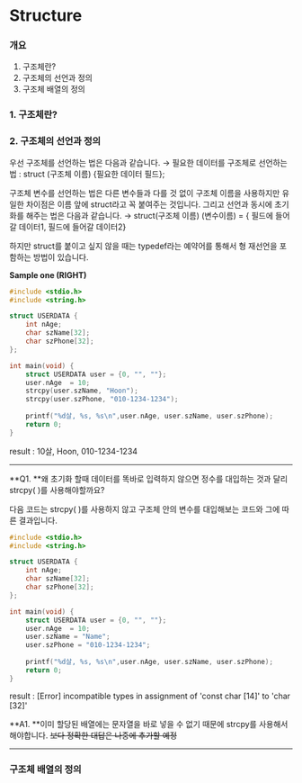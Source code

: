  # Structure

### 개요

1. 구조체란?
2. 구조체의 선언과 정의
3. 구조체 배열의 정의

### 1. 구조체란?

### 2. 구조체의 선언과 정의 

우선 구조체를 선언하는 법은 다음과 같습니다.
→ 필요한 데이터를 구조체로 선언하는 법 : struct (구조체 이름) {필요한 데이터 필드};

구조체 변수를 선언하는 법은 다른 변수들과 다를 것 없이 구조체 이름을 사용하지만 유일한 차이점은 이름 앞에 struct라고 꼭 붙여주는 것입니다. 그리고 선언과 동시에 초기화를 해주는 법은 다음과 같습니다.
→ struct(구조체 이름) (변수이름) = { 필드에 들어갈 데이터1, 필드에 들어갈 데이터2}

하지만 struct를 붙이고 싶지 않을 때는 typedef라는 예약어를 통해서 형 재선언을 포함하는 방법이 있습니다. 

**Sample one (RIGHT)**

```c
#include <stdio.h>
#include <string.h>

struct USERDATA {
	int nAge;
	char szName[32];
	char szPhone[32];
};

int main(void) {
	struct USERDATA user = {0, "", ""};
	user.nAge  = 10;
	strcpy(user.szName, "Hoon");
	strcpy(user.szPhone, "010-1234-1234");
	
	printf("%d살, %s, %s\n",user.nAge, user.szName, user.szPhone);
	return 0;
}
```

result : 10살, Hoon, 010-1234-1234

___

**Q1. **왜 초기화 할때 데이터를 똑바로 입력하지 않으면 정수를 대입하는 것과 달리 strcpy( )를 사용해야할까요?

다음 코드는 strcpy( )를 사용하지 않고 구조체 안의 변수를 대입해보는 코드와 그에 따른 결과입니다. 

```c
#include <stdio.h>
#include <string.h>

struct USERDATA {
	int nAge;
	char szName[32];
	char szPhone[32];
};

int main(void) {
	struct USERDATA user = {0, "", ""};
	user.nAge  = 10;
    user.szName = "Name";
	user.szPhone = "010-1234-1234";
	
	printf("%d살, %s, %s\n",user.nAge, user.szName, user.szPhone);
	return 0;
}
```

result : [Error] incompatible types in assignment of 'const char [14]' to 'char [32]'

**A1. **이미 할당된 배열에는 문자열을 바로 넣을 수 없기 때문에 strcpy를 사용해서 해야합니다.
~~보다 정확한 대답은 나중에 추가할 예정~~

___

### 구조체 배열의 정의

